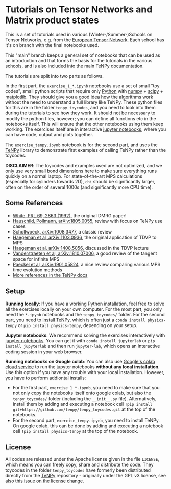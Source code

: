 # Tutorials on Tensor Networks and Matrix product states

This is a set of tutorials used in various (Winter-/Summer-)Schools on Tensor Networks, e.g. from the [European Tensor Network](http://quantumtensor.eu/). Each school has it's on branch with the final notebooks used.

This "main" branch keeps a general set of notebooks that can be used as an introduction and that forms the basis for the tutorials in the various schools, and is also included into the main TeNPy documentation.

The tutorials are split into two parts as follows.

In the first part, the `exercise_1_*.ipynb` notebooks use a set of small "toy codes", small python scripts that require only [Python](https://python.org) with [numpy](https://numpy.org) + [scipy](https://scipy.org) + [matplotlib](https://matplotlib.org). They should give you a good idea how the algorithms work without the need to understand a full library like TeNPy. 
These python files for this are in the folder `tenpy_toycodes`, and you need to look into them during the tutorials to see how they work. It should not be necessary to modify the python files, however; you can define all functions etc in the notebooks itself. This will ensure that the other notebooks using them keep working.
The exercises itself are in interactive [jupyter notebooks](https://jupyter.org), where you can have code, output and plots together. 

The `exercise_tenpy.ipynb` notebook is for the second part, and uses the [TeNPy](https://github.com/tenpy/tenpy) library to demonstrate first examples of calling TeNPy rather than the toycodes.

**DISCLAIMER**: The toycodes and examples used are not optimized, and we only use very small bond dimensions here to make sure everything runs quickly on a normal laptop. For state-of-the-art MPS calculations (especially for cylinders towards 2D), `chi` should be significantly larger, often on the order of several 1000s (and significantly more CPU time).

## Some References

- [White, PRL 69, 2863 (1992)](https://journals.aps.org/prl/abstract/10.1103/PhysRevLett.69.2863), the original DMRG paper!
- [Hauschild, Pollmann, arXiv:1805.0055](https://arxiv.org/abs/1805.0055), review with focus on TeNPy use cases
- [Schollwoeck, arXiv:1008.3477](https://arxiv.org/abs/1008.3477), a classic review
- [Haegeman et al, arXiv:1103.0936](https://arxiv.org/abs/1103.0936), the original application of TDVP to MPS
- [Haegeman et al, arXiv:1408.5056](https://arxiv.org/abs/1408.5056), discussed in the TDVP lecture
- [Vanderstraeten et al, arXiv:1810.07006](https://arxiv.org/abs/1810.07006), a good review of the tangent space for infinite MPS
- [Paeckel et al, arXiv:1901.05824](https://arxiv.org/abs/1901.05824), a nice review comparing various MPS time evolution methods
- [More references in the TeNPy docs](https://tenpy.readthedocs.io/en/latest/literature.html)


## Setup

**Running locally**: If you have a working Python installation, feel free to solve all the exercises locally on your own computer. For the most part, you only need the `*.ipynb` notebooks and the `tenpy_toycodes/` folder.
For the second part, you need to [install TeNPy](https://tenpy.readthedocs.io/en/latest/INSTALL.html), which is often just a `conda install physics-tenpy` or `pip install physics-tenpy`, depending on your setup.

**Jupyter notebooks**: We recommend solving the exercises interactively with [jupyter notebooks](https//jupyter.org). You can get it with `conda install jupyterlab` or `pip install jupyterlab` and then run `jupyter-lab`, which opens an interactive coding session in your web browser.

**Running notebooks on Google colab**: You can also use [Google's colab cloud service](https://colab.research.google.com) to run the jupyter notebooks **without any local installation**. Use this option if you have any trouble with your local installation. However, you have to perform addiontal installs:
- For the first part, `exercise_1_*.ipynb`, you need to make sure that you not only copy the notebooks itself onto google colab, but also the `tenpy_toycodes/` folder (including the `__init__.py` file). 
  Alternatively, install them by adding and executing a notebook cell `!pip install git+https://github.com/tenpy/tenpy_toycodes.git` at the top of the notebooks.
- For the second part, `exercise_tenpy.ipynb`, you need to install TeNPy. On google colab, this can be done by adding and executing a notebook cell `!pip install physics-tenpy` at the top of the notebook.


## License

All codes are released under the Apache license given in the file `LICENSE`, which means you can freely copy, share and distribute the code.
They toycodes in the folder `tenpy_toycodes` have formerly been distributed directly from the [TeNPy](https://github.com/tenpy/tenpy) repository - originally under the GPL v3 license, see also [this issue on the license change](https://github.com/tenpy/tenpy/issues/462).
